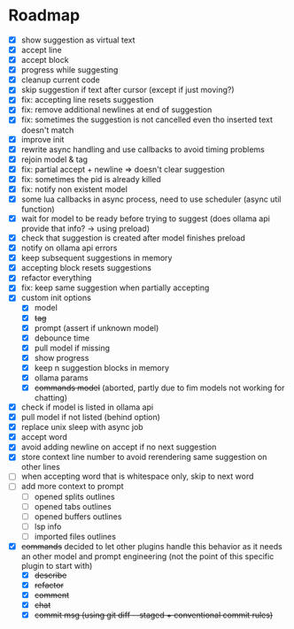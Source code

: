 # Roadmap

- [x] show suggestion as virtual text
- [x] accept line
- [x] accept block
- [x] progress while suggesting
- [x] cleanup current code
- [x] skip suggestion if text after cursor (except if just moving?)
- [x] fix: accepting line resets suggestion
- [x] fix: remove additional newlines at end of suggestion
- [x] fix: sometimes the suggestion is not cancelled even tho inserted text doesn't match
- [x] improve init
- [x] rewrite async handling and use callbacks to avoid timing problems
- [x] rejoin model & tag
- [x] fix: partial accept + newline => doesn't clear suggestion
- [x] fix: sometimes the pid is already killed
- [x] fix: notify non existent model
- [x] some lua callbacks in async process, need to use scheduler (async util function)
- [x] wait for model to be ready before trying to suggest (does ollama api provide that info? -> using preload)
- [x] check that suggestion is created after model finishes preload
- [x] notify on ollama api errors
- [x] keep subsequent suggestions in memory
- [x] accepting block resets suggestions
- [x] refactor everything
- [x] fix: keep same suggestion when partially accepting
- [x] custom init options
  - [x] model
  - [x] ~~tag~~
  - [x] prompt (assert if unknown model)
  - [x] debounce time
  - [x] pull model if missing
  - [x] show progress
  - [x] keep n suggestion blocks in memory
  - [x] ollama params
  - [x] ~~commands model~~ (aborted, partly due to fim models not working for chatting)
- [x] check if model is listed in ollama api
- [x] pull model if not listed (behind option)
- [x] replace unix sleep with async job
- [x] accept word
- [x] avoid adding newline on accept if no next suggestion
- [x] store context line number to avoid rerendering same suggestion on other lines
- [ ] when accepting word that is whitespace only, skip to next word
- [ ] add more context to prompt
  - [ ] opened splits outlines
  - [ ] opened tabs outlines
  - [ ] opened buffers outlines
  - [ ] lsp info
  - [ ] imported files outlines
- [x] ~~commands~~ decided to let other plugins handle this behavior as it needs an other model and prompt engineering (not the point of this specific plugin to start with)
  - [x] ~~describe~~
  - [x] ~~refactor~~
  - [x] ~~comment~~
  - [x] ~~chat~~
  - [x] ~~commit msg (using git diff --staged + conventional commit rules)~~
